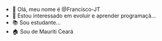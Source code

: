 - 👋 Olá, meu nome é @Francisco-JT
- 👀 Estou interessado em evoluir e aprender programaçã...
- 📚 Sou estudante...
- 🏠 Sou de Mauriti Ceará
